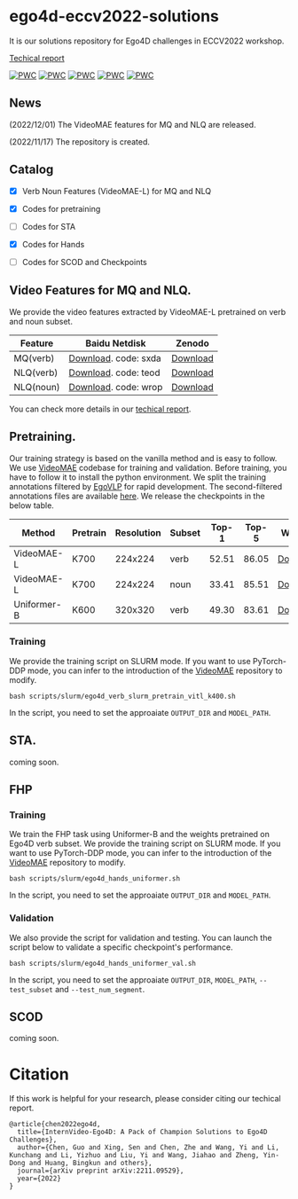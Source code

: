 # ego4d-eccv2022-solutions
It is our solutions repository for Ego4D challenges in ECCV2022 workshop.

[Techical report](https://arxiv.org/abs/2211.09529)

[![PWC](https://img.shields.io/endpoint.svg?url=https://paperswithcode.com/badge/internvideo-ego4d-a-pack-of-champion/state-change-object-detection-on-ego4d)](https://paperswithcode.com/sota/state-change-object-detection-on-ego4d?p=internvideo-ego4d-a-pack-of-champion)
[![PWC](https://img.shields.io/endpoint.svg?url=https://paperswithcode.com/badge/internvideo-ego4d-a-pack-of-champion/moment-queries-on-ego4d)](https://paperswithcode.com/sota/moment-queries-on-ego4d?p=internvideo-ego4d-a-pack-of-champion)
[![PWC](https://img.shields.io/endpoint.svg?url=https://paperswithcode.com/badge/internvideo-ego4d-a-pack-of-champion/short-term-object-interaction-anticipation-on)](https://paperswithcode.com/sota/short-term-object-interaction-anticipation-on?p=internvideo-ego4d-a-pack-of-champion)
[![PWC](https://img.shields.io/endpoint.svg?url=https://paperswithcode.com/badge/internvideo-ego4d-a-pack-of-champion/future-hand-prediction-on-ego4d)](https://paperswithcode.com/sota/future-hand-prediction-on-ego4d?p=internvideo-ego4d-a-pack-of-champion)
[![PWC](https://img.shields.io/endpoint.svg?url=https://paperswithcode.com/badge/internvideo-ego4d-a-pack-of-champion/natural-language-queries-on-ego4d)](https://paperswithcode.com/sota/natural-language-queries-on-ego4d?p=internvideo-ego4d-a-pack-of-champion)

## News

(2022/12/01) The VideoMAE features for MQ and NLQ are released.

(2022/11/17) The repository is created.



## Catalog

- [x] Verb Noun Features (VideoMAE-L) for MQ and NLQ
- [x] Codes for pretraining
- [ ] Codes for STA
- [x] Codes for Hands
- [ ] Codes for SCOD and Checkpoints



## Video Features for MQ and NLQ.
We provide the video features extracted by VideoMAE-L pretrained on verb and noun subset.

|  Feature   | Baidu Netdisk | Zenodo |
|  ----  | ----  |----  |
| MQ(verb)  | [Download](https://pan.baidu.com/s/1yYRVJmSrUAjrI7EmbUoqPA). code: sxda|[Download](https://zenodo.org/record/7340838) |
| NLQ(verb)  | [Download](https://pan.baidu.com/s/1Q3CHJyV1Onq8skH3xu6XLg). code: teod |[Download](https://zenodo.org/record/7343075)|
| NLQ(noun)  | [Download](https://pan.baidu.com/s/1aspOwXDTMlzpOUkLiIrZFg). code: wrop |[Download](https://zenodo.org/record/7343178) |

You can check more details in our [techical report](https://arxiv.org/abs/2211.09529).


## Pretraining.
Our training strategy is based on the vanilla method and is easy to follow. We use [VideoMAE](https://github.com/MCG-NJU/VideoMAE) codebase for training and validation. Before training, you have to follow it to install the python environment. We split the training annotations filtered by [EgoVLP](https://github.com/showlab/EgoVLP) for rapid development. The second-filtered annotations files are available [here](https://github.com/OpenGVLab/ego4d-eccv2022-solutions/releases/tag/1.0.0). We release the checkpoints in the below table.

|  Method   | Pretrain | Resolution |Subset |Top-1 |Top-5 |Weights |
|  ----  | ----  |----  |  ----  | ----  |----  |----  |
| VideoMAE-L  | K700| 224x224| verb | 52.51 | 86.05 | [Download](https://github.com/OpenGVLab/ego4d-eccv2022-solutions/releases/download/1.0.0/ego4d_verb_pretrain_vitl_k700.pt) | 
| VideoMAE-L  | K700|224x224 |noun |33.41 | 85.51 | [Download](https://github.com/OpenGVLab/ego4d-eccv2022-solutions/releases/download/1.0.0/ego4d_noun_pretrain_vitl_k700.pt) | 
| Uniformer-B | K600|320x320 |verb |49.30 | 83.61 | [Download](https://github.com/OpenGVLab/ego4d-eccv2022-solutions/releases/download/1.0.0/ego4d_verb_uniformer_base_16x320_k600_ep9.pt) | 


### Training
We provide the training script on SLURM mode. If you want to use PyTorch-DDP mode, you can infer to the introduction of the [VideoMAE](https://github.com/MCG-NJU/VideoMAE) repository to modify.

```
bash scripts/slurm/ego4d_verb_slurm_pretrain_vitl_k400.sh
```

In the script, you need to set the approaiate `OUTPUT_DIR` and `MODEL_PATH`.



## STA.
coming soon.

## FHP
### Training
We train the FHP task using Uniformer-B and the weights pretrained on Ego4D verb subset.
We provide the training script on SLURM mode. If you want to use PyTorch-DDP mode, you can infer to the introduction of the [VideoMAE](https://github.com/MCG-NJU/VideoMAE) repository to modify.

```
bash scripts/slurm/ego4d_hands_uniformer.sh
```

In the script, you need to set the approaiate `OUTPUT_DIR` and `MODEL_PATH`.

### Validation
We also provide the script for validation and testing. You can launch the script below to validate a specific checkpoint's performance.

```
bash scripts/slurm/ego4d_hands_uniformer_val.sh
```

In the script, you need to set the approaiate `OUTPUT_DIR`, `MODEL_PATH`, `--test_subset` and `--test_num_segment`.

## SCOD
coming soon.




# Citation
If this work is helpful for your research, please consider citing our techical report.
```
@article{chen2022ego4d,
  title={InternVideo-Ego4D: A Pack of Champion Solutions to Ego4D Challenges},
  author={Chen, Guo and Xing, Sen and Chen, Zhe and Wang, Yi and Li, Kunchang and Li, Yizhuo and Liu, Yi and Wang, Jiahao and Zheng, Yin-Dong and Huang, Bingkun and others},
  journal={arXiv preprint arXiv:2211.09529},
  year={2022}
}
```

